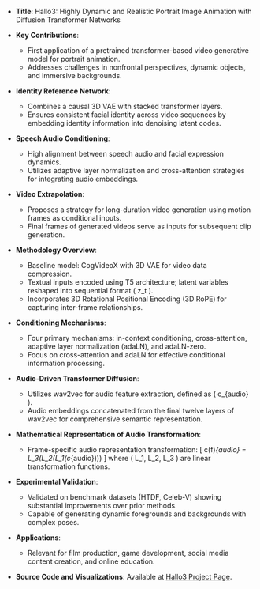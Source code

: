 - **Title**: Hallo3: Highly Dynamic and Realistic Portrait Image Animation with Diffusion Transformer Networks

- **Key Contributions**:
  - First application of a pretrained transformer-based video generative model for portrait animation.
  - Addresses challenges in nonfrontal perspectives, dynamic objects, and immersive backgrounds.

- **Identity Reference Network**:
  - Combines a causal 3D VAE with stacked transformer layers.
  - Ensures consistent facial identity across video sequences by embedding identity information into denoising latent codes.

- **Speech Audio Conditioning**:
  - High alignment between speech audio and facial expression dynamics.
  - Utilizes adaptive layer normalization and cross-attention strategies for integrating audio embeddings.

- **Video Extrapolation**:
  - Proposes a strategy for long-duration video generation using motion frames as conditional inputs.
  - Final frames of generated videos serve as inputs for subsequent clip generation.

- **Methodology Overview**:
  - Baseline model: CogVideoX with 3D VAE for video data compression.
  - Textual inputs encoded using T5 architecture; latent variables reshaped into sequential format \( z_t \).
  - Incorporates 3D Rotational Positional Encoding (3D RoPE) for capturing inter-frame relationships.

- **Conditioning Mechanisms**:
  - Four primary mechanisms: in-context conditioning, cross-attention, adaptive layer normalization (adaLN), and adaLN-zero.
  - Focus on cross-attention and adaLN for effective conditional information processing.

- **Audio-Driven Transformer Diffusion**:
  - Utilizes wav2vec for audio feature extraction, defined as \( c_{audio} \).
  - Audio embeddings concatenated from the final twelve layers of wav2vec for comprehensive semantic representation.

- **Mathematical Representation of Audio Transformation**:
  - Frame-specific audio representation transformation: 
  \[
  c(f)_{audio} = L_3(L_2(L_1(c_{audio})))
  \]
  where \( L_1, L_2, L_3 \) are linear transformation functions.

- **Experimental Validation**:
  - Validated on benchmark datasets (HTDF, Celeb-V) showing substantial improvements over prior methods.
  - Capable of generating dynamic foregrounds and backgrounds with complex poses.

- **Applications**:
  - Relevant for film production, game development, social media content creation, and online education.

- **Source Code and Visualizations**: Available at [Hallo3 Project Page](https://fudan-generative-vision.github.io/hallo3).